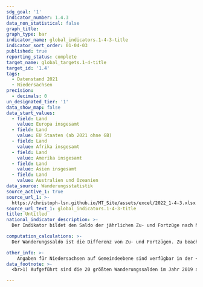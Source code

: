 ```yaml
---
sdg_goal: '1'
indicator_number: 1.4.3
data_non_statistical: false
graph_title:
graph_type: bar
indicator_name: global_indicators.1-4-3-title
indicator_sort_order: 01-04-03
published: true
reporting_status: complete
target_name: global_targets.1-4-title
target_id: '1.4'
tags:
  - Datenstand 2021
  - Niedersachsen
precision:
  - decimals: 0
un_designated_tier: '1'
data_show_map: false
data_start_values:
  - field: Land
    value: Europa insgesamt
  - field: Land
    value: EU Staaten (ab 2021 ohne GB)
  - field: Land
    value: Afrika insgesamt
  - field: Land
    value: Amerika insgesamt
  - field: Land
    value: Asien insgesamt
  - field: Land
    value: Australien und Ozeanien
data_source: Wanderungsstatistik
source_active_1: true
source_url_1: >-
  https://christoph-lsn.github.io/MT_Site/assets/excel/2022_1-4-3.xlsx
source_url_text_1: global_indicators.1-4-3-title
title: Untitled
national_indicator_description: >-
  Der Indikator bildet den Saldo der jährlichen Zu- und Fortzüge nach Niedersachsen aus dem Ausland bzw. von Niedersachsen in das Ausland (=über die Bundesgrenzen) nach Land der Land bzw. Land des Wanderungsziels ab.

computation_calculations: >-
  Der Wanderungssaldo ist die Differenz von Zu- und Fortzügen. Zu beachten ist, dass auch bei einem relativ geringen Saldo große Brutto-Wanderungsströme in beide Richtungen, die sich im Saldo ausgleichen, vorliegen können. Der Indikator sollte daher im Zusammenhang mit den Indikatoren 1.4.1 und 1.4.2 betrachtet werden. Daten über Zu- und Fortzüge bilden die grenzüberschreitenden Wanderungsströme zwischen Niedersachsen und dem Ausland nach demographischen Merkmalen ab. Die Kennzahl gibt Hinweise darauf, wie stark der demographische Wandel durch das Wanderungsgeschehen mit dem Ausland beeinflusst wird und ist insgesamt ein Indikator für die Attraktivität des Landes. Die Daten liegen nicht differenziert nach Zuwanderungsgeschichte, sondern nur nach Staatsangehörigkeit vor. Die Daten basieren auf Angaben der Meldebehörden. Vor allem in den Jahren 2008 und 2009 ist die Aussagekraft der Zahlen allerdings beeinträchtigt: Die den Fortzügen dieser Jahre ins Ausland zugrunde liegenden Angaben der Meldebehörden enthalten Melderegisterbereinigungen, die infolge der Einführung der persönlichen Steueridentifikationsnummer durchgeführt worden sind. Das Ergebnis der Bereinigungen sind auch noch im Jahr 2009 nachgeholte Buchungen „Fortzug in das Ausland“, die in die Zählung der Fortzüge eingegangen sind. Dies schlägt sich auf den Wanderungssaldo dieser Jahre nieder. 

other_info: >-
    Angaben für Niedersachsen auf Gemeindeebene sind verfügbar in der <a href="https://www1.nls.niedersachsen.de/statistik/default.asp" target="_blank">LSN-Online Datenbank</a> (Statistische Erhebung > 120 Wanderungsstatistik) sowie bundesweit in der <a href="https://www.regionalstatistik.de/genesis/online/logon" target="_blank">Regionaldatenbank Deutschland</a>. Methodische Erläuterungen finden sich fortlaufend in dem jährlich erscheinenden <a href="https://www.statistik.niedersachsen.de/startseite/veroffentlichungen/statistische_berichte/statistische-berichte-niedersachsen-87713.html" target="_blank">Statistische Berichten</a> Niedersachsen A III 1, Wanderungen.
data_footnote: >-
  <br>1) Aufgeführt sind die 20 größten Wanderungssalden im Jahr 2019 als darunter Positionen der in der Zeile Ingesamt augewiesenen Werte. "Staatenlos" sowie "ungeklärt und ohne Angabe" werden in Sonstige Ausprägungen geführt.												

---
```


